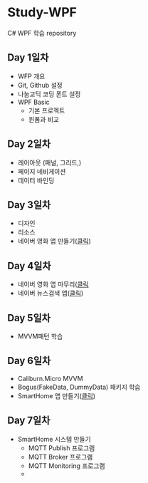 # Study-WPF
C# WPF 학습 repository

## Day 1일차
- WFP 개요
- Git, Github 설정
- 나눔고딕 코딩 폰트 설정
- WPF Basic
  - 기본 프로젝트
  - 윈폼과 비교

## Day 2일차
- 레이아웃 (패널, 그리드,)
- 페이지 네비게이션
- 데이터 바인딩

## Day 3일차
- 디자인
- 리소스
- 네이버 영화 앱 만들기([클릭]([https://github.com/Hrangett/Study-WPF/tree/main/portfolio](https://github.com/Hrangett/Study-WPF/blob/main/portfolio/README.md#naver-%EC%98%81%ED%99%94%EA%B2%80%EC%83%89)))

## Day 4일차
- 네이버 영화 앱 마무리([클릭]([https://github.com/Hrangett/Study-WPF/tree/main/portfolio](https://github.com/Hrangett/Study-WPF/blob/main/portfolio/README.md#naver-%EC%98%81%ED%99%94%EA%B2%80%EC%83%89))
- 네이버 뉴스검색 앱([클릭](https://github.com/Hrangett/Study-WPF/blob/main/portfolio/README.md#naver-%EB%89%B4%EC%8A%A4%EA%B2%80%EC%83%89))

## Day 5일차
- MVVM패턴 학습

## Day 6일차
- Caliburn.Micro MVVM
- Bogus(FakeData, DummyData) 패키지 학습
- SmartHome 앱 만들기([클릭](https://github.com/Hrangett/Study-WPF/blob/main/portfolio/README.md#smarthome-%EB%AA%A8%EB%8B%88%ED%84%B0%EB%A7%81))

## Day 7일차
- SmartHome 시스템 만들기
  - MQTT Publish 프로그램
  - MQTT Broker 프로그램
  - MQTT Monitoring 프로그램
  - 

